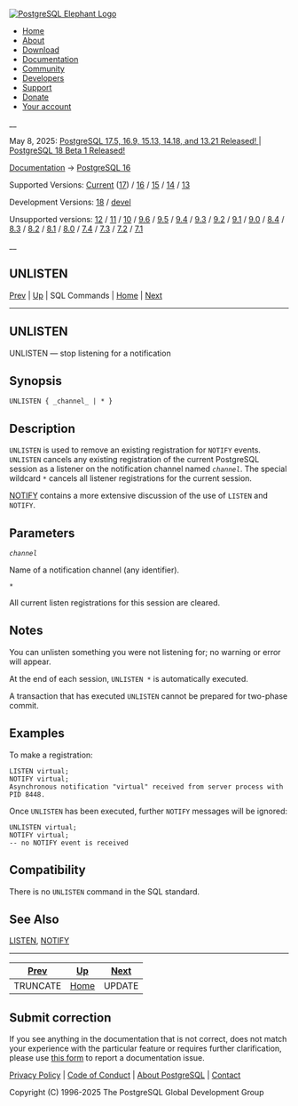 [ ![PostgreSQL Elephant Logo](/media/img/about/press/elephant.png) ](/)

  * [Home](/ "Home")
  * [About](/about/ "About")
  * [Download](/download/ "Download")
  * [Documentation](/docs/ "Documentation")
  * [Community](/community/ "Community")
  * [Developers](/developer/ "Developers")
  * [Support](/support/ "Support")
  * [Donate](/about/donate/ "Donate")
  * [Your account](/account/ "Your account")

__

May 8, 2025: [ PostgreSQL 17.5, 16.9, 15.13, 14.18, and 13.21 Released! ](/about/news/postgresql-175-169-1513-1418-and-1321-released-3072/) | [ PostgreSQL 18 Beta 1 Released! ](/about/news/postgresql-18-beta-1-released-3070/)

[Documentation](/docs/ "Documentation") -> [PostgreSQL
16](/docs/16/index.html)

Supported Versions: [Current](/docs/current/sql-unlisten.html "PostgreSQL 17 -
UNLISTEN") ([17](/docs/17/sql-unlisten.html "PostgreSQL 17 - UNLISTEN")) /
[16](/docs/16/sql-unlisten.html "PostgreSQL 16 - UNLISTEN") /
[15](/docs/15/sql-unlisten.html "PostgreSQL 15 - UNLISTEN") /
[14](/docs/14/sql-unlisten.html "PostgreSQL 14 - UNLISTEN") /
[13](/docs/13/sql-unlisten.html "PostgreSQL 13 - UNLISTEN")

Development Versions: [18](/docs/18/sql-unlisten.html "PostgreSQL 18 -
UNLISTEN") / [devel](/docs/devel/sql-unlisten.html "PostgreSQL devel -
UNLISTEN")

Unsupported versions: [12](/docs/12/sql-unlisten.html "PostgreSQL 12 -
UNLISTEN") / [11](/docs/11/sql-unlisten.html "PostgreSQL 11 - UNLISTEN") /
[10](/docs/10/sql-unlisten.html "PostgreSQL 10 - UNLISTEN") /
[9.6](/docs/9.6/sql-unlisten.html "PostgreSQL 9.6 - UNLISTEN") /
[9.5](/docs/9.5/sql-unlisten.html "PostgreSQL 9.5 - UNLISTEN") /
[9.4](/docs/9.4/sql-unlisten.html "PostgreSQL 9.4 - UNLISTEN") /
[9.3](/docs/9.3/sql-unlisten.html "PostgreSQL 9.3 - UNLISTEN") /
[9.2](/docs/9.2/sql-unlisten.html "PostgreSQL 9.2 - UNLISTEN") /
[9.1](/docs/9.1/sql-unlisten.html "PostgreSQL 9.1 - UNLISTEN") /
[9.0](/docs/9.0/sql-unlisten.html "PostgreSQL 9.0 - UNLISTEN") /
[8.4](/docs/8.4/sql-unlisten.html "PostgreSQL 8.4 - UNLISTEN") /
[8.3](/docs/8.3/sql-unlisten.html "PostgreSQL 8.3 - UNLISTEN") /
[8.2](/docs/8.2/sql-unlisten.html "PostgreSQL 8.2 - UNLISTEN") /
[8.1](/docs/8.1/sql-unlisten.html "PostgreSQL 8.1 - UNLISTEN") /
[8.0](/docs/8.0/sql-unlisten.html "PostgreSQL 8.0 - UNLISTEN") /
[7.4](/docs/7.4/sql-unlisten.html "PostgreSQL 7.4 - UNLISTEN") /
[7.3](/docs/7.3/sql-unlisten.html "PostgreSQL 7.3 - UNLISTEN") /
[7.2](/docs/7.2/sql-unlisten.html "PostgreSQL 7.2 - UNLISTEN") /
[7.1](/docs/7.1/sql-unlisten.html "PostgreSQL 7.1 - UNLISTEN")

__

UNLISTEN  
---  
[Prev](sql-truncate.html "TRUNCATE")  | [Up](sql-commands.html "SQL Commands") | SQL Commands | [Home](index.html "PostgreSQL 16.9 Documentation") |  [Next](sql-update.html "UPDATE")  
  
* * *

## UNLISTEN

UNLISTEN — stop listening for a notification

## Synopsis

    
    
    UNLISTEN { _channel_ | * }
    

## Description

`UNLISTEN` is used to remove an existing registration for `NOTIFY` events.
`UNLISTEN` cancels any existing registration of the current PostgreSQL session
as a listener on the notification channel named _`channel`_. The special
wildcard `*` cancels all listener registrations for the current session.

[NOTIFY](sql-notify.html "NOTIFY") contains a more extensive discussion of the
use of `LISTEN` and `NOTIFY`.

## Parameters

_`channel`_

    

Name of a notification channel (any identifier).

`*`

    

All current listen registrations for this session are cleared.

## Notes

You can unlisten something you were not listening for; no warning or error
will appear.

At the end of each session, `UNLISTEN *` is automatically executed.

A transaction that has executed `UNLISTEN` cannot be prepared for two-phase
commit.

## Examples

To make a registration:

    
    
    LISTEN virtual;
    NOTIFY virtual;
    Asynchronous notification "virtual" received from server process with PID 8448.
    

Once `UNLISTEN` has been executed, further `NOTIFY` messages will be ignored:

    
    
    UNLISTEN virtual;
    NOTIFY virtual;
    -- no NOTIFY event is received
    

## Compatibility

There is no `UNLISTEN` command in the SQL standard.

## See Also

[LISTEN](sql-listen.html "LISTEN"), [NOTIFY](sql-notify.html "NOTIFY")

* * *

[Prev](sql-truncate.html "TRUNCATE")  | [Up](sql-commands.html "SQL Commands") |  [Next](sql-update.html "UPDATE")  
---|---|---  
TRUNCATE  | [Home](index.html "PostgreSQL 16.9 Documentation") |  UPDATE  
  
## Submit correction

If you see anything in the documentation that is not correct, does not match
your experience with the particular feature or requires further clarification,
please use [this form](/account/comments/new/16/sql-unlisten.html/) to report
a documentation issue.

[Privacy Policy](/about/privacypolicy) | [Code of Conduct](/about/policies/coc/) | [About PostgreSQL](/about/) | [Contact](/about/contact/)  

Copyright (C) 1996-2025 The PostgreSQL Global Development Group

